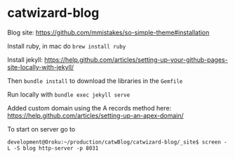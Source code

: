 # catwizard-blog

Blog site: https://github.com/mmistakes/so-simple-theme#installation

Install ruby, in mac do `brew install ruby`

Install jekyll: https://help.github.com/articles/setting-up-your-github-pages-site-locally-with-jekyll/

Then `bundle install` to download the libraries in the `Gemfile`

Run locally with `bundle exec jekyll serve`

Added custom domain using the A records method here: https://help.github.com/articles/setting-up-an-apex-domain/

To start on server go to

`development@Oroku:~/production/catwBlog/catwizard-blog/_site$ screen -L -S blog http-server -p 8031`